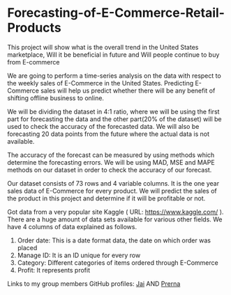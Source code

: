 # Forecasting-of-E-Commerce-Retail-Products

This project will show what is the overall trend in the United States marketplace,  Will it be beneficial in future and Will people continue to buy from E-commerce

We are going to perform a time-series analysis on the data with respect to the weekly sales of E-Commerce in the United States. Predicting E-Commerce sales will help us predict whether there will be any benefit of shifting offline business to online.

We will be dividing the dataset in 4:1 ratio, where we will be using the first part for forecasting the data and the other part(20% of the dataset) will be used to check the accuracy of the forecasted data. We will also be forecasting 20 data points from the future where the actual data is not available.

The accuracy of the forecast can be measured by using methods which determine the forecasting errors. We will be using MAD, MSE and MAPE methods on our dataset in order to check the accuracy of our forecast.

Our dataset consists of 73 rows and 4 variable columns. It is the one year sales data of E-Commerce for every product. We will predict the sales of the product in this project and determine if it will be profitable or not.

Got data from a very popular site Kaggle ( URL: https://www.kaggle.com/ ). There are a huge amount of data sets available for various other fields. We have 4 columns of data explained as follows.

1. Order date: This is a date format data, the date on which order was placed
2. Manage ID: It is an ID unique for every row
3. Category: Different categories of items ordered through E-Commerce
4. Profit: It represents profit


Links to my group members GitHub profiles:
[Jai](https://github.com/Jaihinduja) AND
[Prerna](https://github.com/PrernaSharma96) 

